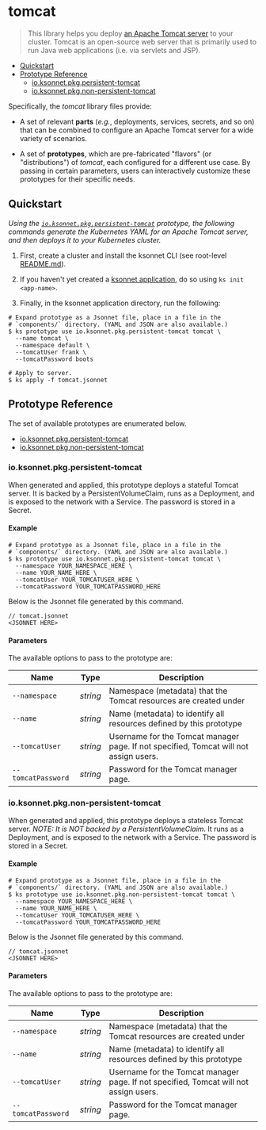 # tomcat

> This library helps you deploy [an Apache Tomcat server](http://tomcat.apache.org/) to your cluster.
Tomcat is an open-source web server that is primarily used to run Java web applications (i.e. via servlets and JSP).

* [Quickstart](#quickstart)
* [Prototype Reference](#prototype-reference)
  * [io.ksonnet.pkg.persistent-tomcat](#io.ksonnet.pkg.persistent-tomcat)
  * [io.ksonnet.pkg.non-persistent-tomcat](#io.ksonnet.pkg.non-persistent-tomcat)

Specifically, the *tomcat* library files provide:
* A set of relevant **parts** (_e.g._, deployments, services, secrets, and so on) that can be combined to configure an Apache Tomcat server for a wide variety of scenarios.

* A set of **prototypes**, which are pre-fabricated "flavors" (or "distributions") of *tomcat*, each configured for a different use case. By passing in certain parameters, users can interactively customize these prototypes for their specific needs.

## Quickstart

*Using the [`io.ksonnet.pkg.persistent-tomcat`](io.ksonnet.pkg.persistent-tomcat) prototype, the following commands generate the Kubernetes YAML for an Apache Tomcat server, and then deploys it to your Kubernetes cluster.*

1. First, create a cluster and install the ksonnet CLI (see root-level [README.md](rootReadme)).

2. If you haven't yet created a [ksonnet application](linkToSomewhere), do so using `ks init <app-name>`.

3. Finally, in the ksonnet application directory, run the following:

```shell
# Expand prototype as a Jsonnet file, place in a file in the
# `components/` directory. (YAML and JSON are also available.)
$ ks prototype use io.ksonnet.pkg.persistent-tomcat tomcat \
  --name tomcat \
  --namespace default \
  --tomcatUser frank \
  --tomcatPassword boots

# Apply to server.
$ ks apply -f tomcat.jsonnet
```

## Prototype Reference

The set of available prototypes are enumerated below.

  * [io.ksonnet.pkg.persistent-tomcat](#io.ksonnet.pkg.persistent-tomcat)
  * [io.ksonnet.pkg.non-persistent-tomcat](#io.ksonnet.pkg.non-persistent-tomcat)

### io.ksonnet.pkg.persistent-tomcat

When generated and applied, this prototype deploys a stateful Tomcat server. It is backed by a PersistentVolumeClaim, runs as a Deployment, and is exposed to the network with a Service. The password is stored in a Secret.

#### Example

```shell
# Expand prototype as a Jsonnet file, place in a file in the
# `components/` directory. (YAML and JSON are also available.)
$ ks prototype use io.ksonnet.pkg.persistent-tomcat tomcat \
  --namespace YOUR_NAMESPACE_HERE \
  --name YOUR_NAME_HERE \
  --tomcatUser YOUR_TOMCATUSER_HERE \
  --tomcatPassword YOUR_TOMCATPASSWORD_HERE
```

Below is the Jsonnet file generated by this command.

```
// tomcat.jsonnet
<JSONNET HERE>
```

#### Parameters

The available options to pass to the prototype are:

| Name | Type | Description|
| --- | --- | --- |
| `--namespace` | *string* | Namespace (metadata) that the Tomcat resources are created under |
| `--name` | *string* | Name (metadata) to identify all resources defined by this prototype |
| `--tomcatUser` | *string* | Username for the Tomcat manager page. If not specified, Tomcat will not assign users. |
| `--tomcatPassword` | *string* | Password for the Tomcat manager page. |
### io.ksonnet.pkg.non-persistent-tomcat

When generated and applied, this prototype deploys a stateless Tomcat server. *NOTE: It is NOT backed by a PersistentVolumeClaim*. It runs as a Deployment, and is exposed to the network with a Service. The password is stored in a Secret.

#### Example

```shell
# Expand prototype as a Jsonnet file, place in a file in the
# `components/` directory. (YAML and JSON are also available.)
$ ks prototype use io.ksonnet.pkg.non-persistent-tomcat tomcat \
  --namespace YOUR_NAMESPACE_HERE \
  --name YOUR_NAME_HERE \
  --tomcatUser YOUR_TOMCATUSER_HERE \
  --tomcatPassword YOUR_TOMCATPASSWORD_HERE
```

Below is the Jsonnet file generated by this command.

```
// tomcat.jsonnet
<JSONNET HERE>
```

#### Parameters

The available options to pass to the prototype are:

| Name | Type | Description|
| --- | --- | --- |
| `--namespace` | *string* | Namespace (metadata) that the Tomcat resources are created under |
| `--name` | *string* | Name (metadata) to identify all resources defined by this prototype |
| `--tomcatUser` | *string* | Username for the Tomcat manager page. If not specified, Tomcat will not assign users. |
| `--tomcatPassword` | *string* | Password for the Tomcat manager page. |


[rootReadme]: https://github.com/ksonnet/mixins
